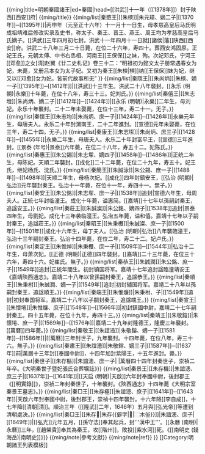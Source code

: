 {{ming|title=明朝秦國諸王|ed=秦國|head=[[洪武]]十一年（[[1378年]]）封于陕西[[西安]]府|
{{ming/title}}
{{ming/list|秦愍王|[[朱樉]]|朱元璋、嫡二子|[[1370年]]─[[1395年]]|丙申年（元至正十六年）十一月十一日生，母孝慈高皇后马氏<ref>明成祖靖难后修改实录及史书，称太子、秦王、晋王、燕王、周王均为孝慈高皇后马氏嫡子</ref>。[[洪武]]三年四月初七封。洪武十一年四月十一日就[[諸侯|藩]]陕西[[西安]]府。洪武二十八年三月二十日薨，在位二十六年，寿四十。葬西安鸿固原。正妃王氏，元朝太傅、中书右丞相、河南王[[王保保]]之妹，殉。次妃邓氏，宁河王[[邓愈]]之女<ref>[清]赵翼《廿二史札记》卷三十二：“明祖初为懿文太子册常遇春女为妃，未薨，又册吕本女为太子妃。又初为秦王[[朱樉|樉]]纳[[王保保]]妹为妃，继又以[[邓愈]]女为妃。皆前代故事所无” </ref>}}
{{ming/list|秦隱王|[[朱尚炳]]|朱樉、嫡一子<ref name="sx"/>|[[1395年]]─[[1412年]]|[[洪武]]十三年生。洪武二十八年襲封。[[永乐 (明朝)|永樂]]十年薨，在位十八年，寿三十三。妃刘氏。}}
{{ming/list|秦僖王|[[朱志堩]]|朱尚炳、嫡二子<ref name="c"/>|[[1412年]]─[[1424年]]|[[永乐 (明朝)|永樂]]二年生，母刘妃。永乐十年襲封。二十二年未娶薨，在位十三年，寿二十一。无子。}}
{{ming/list|秦懷王|[[朱志均]]|朱尚炳、庶一子|[[1424年]]─[[1426年]]|永樂元年生，母唐夫人。永乐二十年封渭南王，二十二年進封。[[宣德]]元年未娶薨，在位三年，寿二十四。无子。}}
{{ming/list|秦康王|[[朱志𡐤]]|朱尚炳、庶三子|[[1428年]]─[[1455年]]|永樂二年生，母唐夫人。永乐二十年封富平王，[[宣德]]三年進封。[[景泰 (年号)|景泰]]六年薨，在位二十八年，寿五十二。妃陈氏。}}
{{ming/list|秦惠王|[[朱公錫]]|朱志𡐤、嫡四子<ref name="c"/>|[[1458年]]─[[1486年]]|正统二年生，母陈妃。天順二年襲封。[[成化]]二十二年薨，在位二十九年，寿五十。妃王氏，继妃杨氏、沈氏。}}
{{ming/list|秦簡王|[[朱誠泳]]|朱公錫、庶一子|[[1488年]]─[[1498年]]|天顺二年生，母杨次妃。[[成化]]四年封鎮安王，[[弘治 (明朝)|弘治]]元年襲封秦王。弘治十一年薨，在位十一年，寿四十一。無子。}}
{{ming/list|秦安王|[[朱公銘]]|朱志𡐤、庶一子<ref name="c"/>|[[1538年]]追封|宣德六年生，母周夫人。正統七年封临潼王。成化十年薨，谥惠简。[[嘉靖]]十七年<ref name="c"/>以孫嗣封秦王，追諡安王。}}
{{ming/list|秦莊王|[[朱誠澯]]|朱公銘、嫡四子<ref name="c"/>|[[1538年]]追封|景泰四年生，母劉妃。成化十三年袭临潼王。弘治五年薨，谥和僖。嘉靖十七年<ref name="c"/>以子嗣封秦王，追諡莊王。}}
{{ming/list|秦昭王|[[朱秉欆]]|朱誠澯、庶一子|[[1500年]]─[[1501年]]|成化十六年生，母丁夫人。[[弘治 (明朝)|弘治]]八年襲臨潼王，弘治十三年嗣封秦王。弘治十四年薨，在位二年，寿二十二。妃卢氏。}}
{{ming/list|秦定王|[[朱惟焯]]|朱秉欆、庶一子|[[1509年]]─[[1544年]]|弘治十二年生，母萧次妃。[[正德 (明朝)|正德]]四年襲封。[[嘉靖]]二十三年薨，在位三十六年，寿四十六。妃崔氏。無子。}}
{{ming/list|秦恭王|[[朱誠潤]]|朱公銘、庶一子<ref name="c"/>|[[1549年]]追封|正統年間生。初封镇国将军。嘉靖十七年追封諡臨潼靖安王<ref name="sx">《嘉靖陝西通志》</ref>。嘉靖二十八年<ref name="c"/>以曾孫嗣封秦王，追諡恭王。}}
{{ming/list|秦順王|[[朱秉柎]]|朱誠潤、嫡一子|[[1549年]]追封|初封辅国将军。嘉靖二十八年<ref name="c"/>以孫嗣封秦王，追諡順王。}}
{{ming/list|秦端王|[[朱惟燫]]|朱秉柎、子|[[1549年]]追封|初封奉国将军。嘉靖二十八年<ref name="c"/>以子嗣封秦王，追諡端王。}}
{{ming/list|秦宣王|[[朱懷埢]]|朱惟燫、庶子|[[1548年]]─[[1566年]]|初封鎮國中尉，嘉靖二十七年嗣封秦王。四十五年薨，在位十九年，寿四十三。}}
{{ming/list|秦靖王|[[朱敬鎔]]|朱懷埢、庶一子|[[1569年]]─[[1576年]]|嘉靖二十九年封隆德王，隆慶三年襲封。[[萬曆]]四年薨。}}
{{ming/list|秦敬王|[[朱誼澏]]|朱敬鎔、嫡一子|[[1581年]]─[[1586年]]|[[萬曆]]三年封世子，九年襲封。十四年薨，在位八年，寿三十六。無子。}}
{{ming/list|秦肅王|[[朱誼漶]]|朱敬鎔、嫡三子|[[1587年]]─[[1637年]]前|萬曆十三年封[[奉國中尉]]，十四年加封紫陽王，十五年進封。薨。}}
{{ming/list|秦世子|[[朱存樞]]|朱誼漶、庶一子|  |萬曆四十四年封秦世子，崇禎二年卒。<ref>《大明秦世子暨妃張氏合葬壙誌》</ref>}}
{{ming/list|秦景王|[[朱存機]]|朱誼漶、庶三子|[[1637年]]─[[1641年]]|[[天启 (明朝)|天啟]]六年封奉國中尉，後封郡王<ref name="c">《[[明實錄]]》</ref>，崇祯二年封秦世子，十年襲封。<ref name="a">《陝西通志》</ref>十四年薨<ref>《大明宗室秦景王墓志》</ref>。}}
{{ming/list|秦□王|[[朱存極]]|朱誼漶、庶子|[[1641年]]─[[1643年]]|天啟六年封奉國中尉，後封郡王<ref name="c"/>，崇禎十四年襲封。<ref name="a"/>十六年降[[李自成]]，十七年降[[清朝|清]]。順治三年（[[隆武]]二年，1646年）五月與[[弘光帝]]等遭到清朝處決。}}
{{ming/list|秦□王|[[朱存𰘌|朱存{{僻字|𰘌|⿰木釡}}]]|朱誼漶、庶子|[[1649年]]|[[弘光]]元年五月，[[孫守法]]奉其起兵，封'''漢中王'''。[[永曆 (南明)|永曆]]三年，[[趙榮貴]]奉其為秦王，攻[[階州]]，敗投[[紫水河]]死。<ref>《[[南明史 (錢海岳)|南明史]]》</ref>}}
{{ming/note|參考文獻}}
{{ming/note|ref}}
}}<noinclude>
[[Category:明朝諸王列表模板]]
</noinclude>